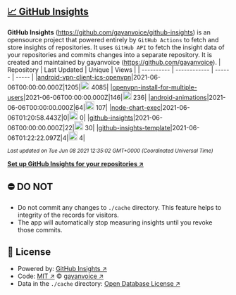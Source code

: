 ## [:chart_with_upwards_trend: GitHub Insights](https://github.com/gayanvoice/github-insights)
**GitHub Insights** (https://github.com/gayanvoice/github-insights) is an opensource project that powered entirely by  `GitHub Actions` to fetch and store insights of repositories.
It uses `GitHub API` to fetch the insight data of your repositories and commits changes into a separate repository. It is created and maintained by gayanvoice (https://github.com/gayanvoice).
| Repository | Last Updated | Unique | Views |
 | ---------- | ------------ | ------ | ----- |
|[android-vpn-client-ics-openvpn](https://github.com/gayanvoice/insights/tree/master/readme/207237845/week.md)|2021-06-06T00:00:00.000Z|1205|<img alt="Response time graph" src="https://github.com/gayanvoice/insights/raw/master/graph/207237845/small/week.png" height="20"> 4085|
|[openvpn-install-for-multiple-users](https://github.com/gayanvoice/insights/tree/master/readme/208378302/week.md)|2021-06-06T00:00:00.000Z|146|<img alt="Response time graph" src="https://github.com/gayanvoice/insights/raw/master/graph/208378302/small/week.png" height="20"> 236|
|[android-animations](https://github.com/gayanvoice/insights/tree/master/readme/209241190/week.md)|2021-06-06T00:00:00.000Z|64|<img alt="Response time graph" src="https://github.com/gayanvoice/insights/raw/master/graph/209241190/small/week.png" height="20"> 107|
|[node-chart-exec](https://github.com/gayanvoice/insights/tree/master/readme/370678191/week.md)|2021-06-06T01:20:58.443Z|0|<img alt="Response time graph" src="https://github.com/gayanvoice/insights/raw/master/graph/370678191/small/week.png" height="20"> 0|
|[github-insights](https://github.com/gayanvoice/insights/tree/master/readme/372371373/week.md)|2021-06-06T00:00:00.000Z|22|<img alt="Response time graph" src="https://github.com/gayanvoice/insights/raw/master/graph/372371373/small/week.png" height="20"> 30|
|[github-insights-template](https://github.com/gayanvoice/insights/tree/master/readme/372372861/week.md)|2021-06-06T01:22:22.097Z|4|<img alt="Response time graph" src="https://github.com/gayanvoice/insights/raw/master/graph/372372861/small/week.png" height="20"> 4|

<small><i>Last updated on Tue Jun 08 2021 12:35:02 GMT+0000 (Coordinated Universal Time)</i></small>

[**Set up GitHub Insights for your repositories ↗️**](https://github.com/gayanvoice/github-insights)
## ⛔ DO NOT
- Do not commit any changes to `./cache` directory. This feature helps to integrity of the records for visitors.
- The app will automatically stop measuring insights until you revoke those commits.
## 📄 License
- Powered by: [GitHub Insights ↗️](https://github.com/gayanvoice/github-insights)
- Code: [MIT ↗️](./LICENSE) © [gayanvoice ↗️](https://github.com/gayanvoice)
- Data in the `./cache` directory: [Open Database License ↗️](https://opendatacommons.org/licenses/odbl/1-0/)